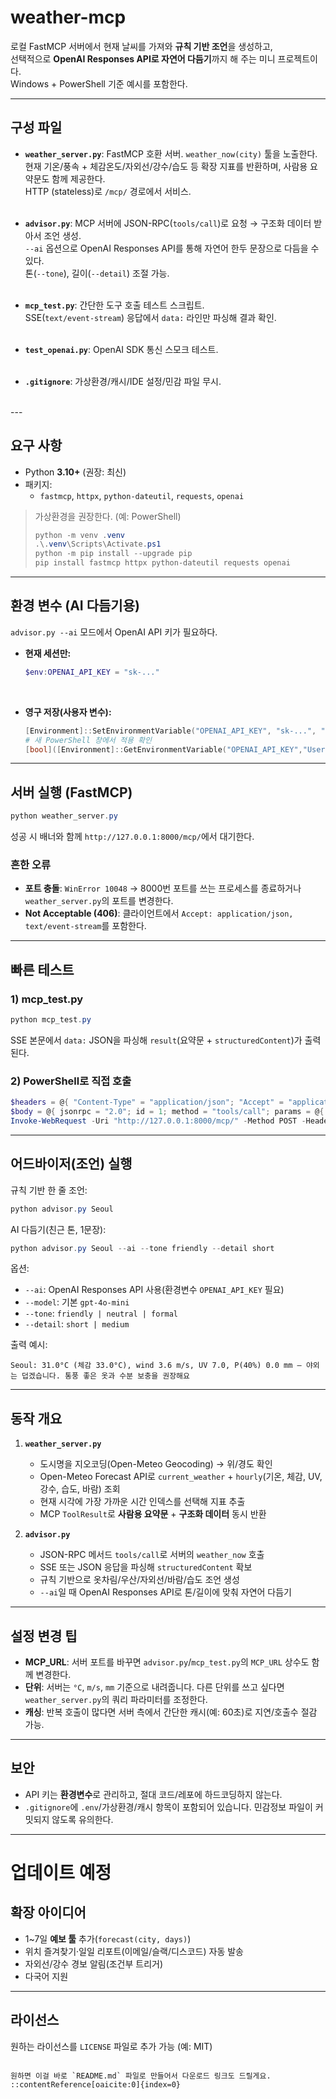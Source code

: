 
# weather-mcp

로컬 FastMCP 서버에서 현재 날씨를 가져와 **규칙 기반 조언**을 생성하고, <br>
선택적으로 **OpenAI Responses API로 자연어 다듬기**까지 해 주는 미니 프로젝트이다. <br>
Windows + PowerShell 기준 예시를 포함한다. <br>

---

## 구성 파일
- **`weather_server.py`**: FastMCP 호환 서버. `weather_now(city)` 툴을 노출한다.<br>
  현재 기온/풍속 + 체감온도/자외선/강수/습도 등 확장 지표를 반환하며, 사람용 요약문도 함께 제공한다.<br>
  HTTP (stateless)로 `/mcp/` 경로에서 서비스.<br>
  <br>
  
- **`advisor.py`**: MCP 서버에 JSON-RPC(`tools/call`)로 요청 → 구조화 데이터 받아서 조언 생성.<br>
  `--ai` 옵션으로 OpenAI Responses API를 통해 자연어 한두 문장으로 다듬을 수 있다.<br>
  톤(`--tone`), 길이(`--detail`) 조절 가능.<br>
  <br>
  
- **`mcp_test.py`**: 간단한 도구 호출 테스트 스크립트.<br>
  SSE(`text/event-stream`) 응답에서 `data:` 라인만 파싱해 결과 확인.<br>
  <br>
  
- **`test_openai.py`**: OpenAI SDK 통신 스모크 테스트.<br>
  <br>
  
- **`.gitignore`**: 가상환경/캐시/IDE 설정/민감 파일 무시.<br>
<br>
---

## 요구 사항
- Python **3.10+** (권장: 최신)
- 패키지:
  - `fastmcp`, `httpx`, `python-dateutil`, `requests`, `openai`

> 가상환경을 권장한다. (예: PowerShell)
> ```powershell
> python -m venv .venv
> .\.venv\Scripts\Activate.ps1
> python -m pip install --upgrade pip
> pip install fastmcp httpx python-dateutil requests openai
> ```

---

## 환경 변수 (AI 다듬기용)
`advisor.py --ai` 모드에서 OpenAI API 키가 필요하다.

- **현재 세션만:**
  ```powershell
  $env:OPENAI_API_KEY = "sk-..."
  ```
<br>

- **영구 저장(사용자 변수):**

  ```powershell
  [Environment]::SetEnvironmentVariable("OPENAI_API_KEY", "sk-...", "User")
  # 새 PowerShell 창에서 적용 확인
  [bool]([Environment]::GetEnvironmentVariable("OPENAI_API_KEY","User"))
  ```

---

## 서버 실행 (FastMCP)

```powershell
python weather_server.py
```

성공 시 배너와 함께 `http://127.0.0.1:8000/mcp/`에서 대기한다.

### 흔한 오류

* **포트 충돌**: `WinError 10048` → 8000번 포트를 쓰는 프로세스를 종료하거나 `weather_server.py`의 포트를 변경한다.
* **Not Acceptable (406)**: 클라이언트에서 `Accept: application/json, text/event-stream`를 포함한다.

---

## 빠른 테스트

### 1) mcp\_test.py

```powershell
python mcp_test.py
```

SSE 본문에서 `data:` JSON을 파싱해 `result`(요약문 + `structuredContent`)가 출력된다.

### 2) PowerShell로 직접 호출

```powershell
$headers = @{ "Content-Type" = "application/json"; "Accept" = "application/json, text/event-stream" }
$body = @{ jsonrpc = "2.0"; id = 1; method = "tools/call"; params = @{ name = "weather_now"; arguments = @{ city = "Seoul" } } } | ConvertTo-Json -Compress
Invoke-WebRequest -Uri "http://127.0.0.1:8000/mcp/" -Method POST -Headers $headers -Body $body | Select -Expand Content
```

---

## 어드바이저(조언) 실행

규칙 기반 한 줄 조언:

```powershell
python advisor.py Seoul
```

AI 다듬기(친근 톤, 1문장):

```powershell
python advisor.py Seoul --ai --tone friendly --detail short
```

옵션:

* `--ai`: OpenAI Responses API 사용(환경변수 `OPENAI_API_KEY` 필요)
* `--model`: 기본 `gpt-4o-mini`
* `--tone`: `friendly | neutral | formal`
* `--detail`: `short | medium`

출력 예시:

```
Seoul: 31.0°C (체감 33.0°C), wind 3.6 m/s, UV 7.0, P(40%) 0.0 mm — 야외는 덥겠습니다. 통풍 좋은 옷과 수분 보충을 권장해요
```

---

## 동작 개요

1. **`weather_server.py`**

   * 도시명을 지오코딩(Open-Meteo Geocoding) → 위/경도 확인
   * Open-Meteo Forecast API로 `current_weather` + `hourly`(기온, 체감, UV, 강수, 습도, 바람) 조회
   * 현재 시각에 가장 가까운 시간 인덱스를 선택해 지표 추출
   * MCP `ToolResult`로 **사람용 요약문** + **구조화 데이터** 동시 반환
2. **`advisor.py`**

   * JSON-RPC 메서드 `tools/call`로 서버의 `weather_now` 호출
   * SSE 또는 JSON 응답을 파싱해 `structuredContent` 확보
   * 규칙 기반으로 옷차림/우산/자외선/바람/습도 조언 생성
   * `--ai`일 때 OpenAI Responses API로 톤/길이에 맞춰 자연어 다듬기

---

## 설정 변경 팁

* **MCP\_URL**: 서버 포트를 바꾸면 `advisor.py`/`mcp_test.py`의 `MCP_URL` 상수도 함께 변경한다.
* **단위**: 서버는 `°C`, `m/s`, `mm` 기준으로 내려줍니다. 다른 단위를 쓰고 싶다면 `weather_server.py`의 쿼리 파라미터를 조정한다.
* **캐싱**: 반복 호출이 많다면 서버 측에서 간단한 캐시(예: 60초)로 지연/호출수 절감 가능.

---

## 보안

* API 키는 **환경변수**로 관리하고, 절대 코드/레포에 하드코딩하지 않는다.
* `.gitignore`에 `.env`/가상환경/캐시 항목이 포함되어 있습니다. 민감정보 파일이 커밋되지 않도록 유의한다.

---
# 업데이트 예정

## 확장 아이디어

* 1\~7일 **예보 툴** 추가(`forecast(city, days)`)
* 위치 즐겨찾기·일일 리포트(이메일/슬랙/디스코드) 자동 발송
* 자외선/강수 경보 알림(조건부 트리거)
* 다국어 지원

---

## 라이선스

원하는 라이선스를 `LICENSE` 파일로 추가 가능 (예: MIT)

```

원하면 이걸 바로 `README.md` 파일로 만들어서 다운로드 링크도 드릴게요.
::contentReference[oaicite:0]{index=0}
```
